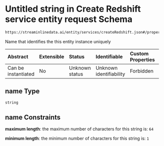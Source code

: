 # Untitled string in Create Redshift service entity request Schema

```txt
https://streaminlinedata.ai/entity/services/createRedshift.json#/properties/name
```

Name that identifies the this entity instance uniquely

| Abstract            | Extensible | Status         | Identifiable            | Custom Properties | Additional Properties | Access Restrictions | Defined In                                                                                    |
| :------------------ | :--------- | :------------- | :---------------------- | :---------------- | :-------------------- | :------------------ | :-------------------------------------------------------------------------------------------- |
| Can be instantiated | No         | Unknown status | Unknown identifiability | Forbidden         | Allowed               | none                | [createRedshift.json*](../out/schema/api/services/createRedshift.json "open original schema") |

## name Type

`string`

## name Constraints

**maximum length**: the maximum number of characters for this string is: `64`

**minimum length**: the minimum number of characters for this string is: `1`
